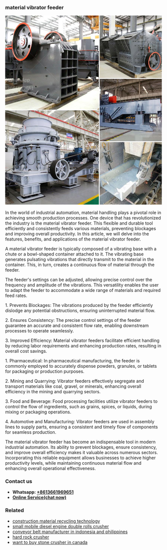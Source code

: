 <h3>material vibrator feeder</h3><img src='1703042210.jpg' alt=''><p>In the world of industrial automation, material handling plays a pivotal role in achieving smooth production processes. One device that has revolutionized the industry is the material vibrator feeder. This flexible and durable tool efficiently and consistently feeds various materials, preventing blockages and improving overall productivity. In this article, we will delve into the features, benefits, and applications of the material vibrator feeder.</p><p>A material vibrator feeder is typically composed of a vibrating base with a chute or a bowl-shaped container attached to it. The vibrating base generates pulsating vibrations that directly transmit to the material in the container. This, in turn, creates a continuous flow of material through the feeder.</p><p>The feeder's settings can be adjusted, allowing precise control over the frequency and amplitude of the vibrations. This versatility enables the user to adapt the feeder to accommodate a wide range of materials and required feed rates.</p><p>1. Prevents Blockages: The vibrations produced by the feeder efficiently dislodge any potential obstructions, ensuring uninterrupted material flow.</p><p>2. Ensures Consistency: The precise control settings of the feeder guarantee an accurate and consistent flow rate, enabling downstream processes to operate seamlessly.</p><p>3. Improved Efficiency: Material vibrator feeders facilitate efficient handling by reducing labor requirements and enhancing production rates, resulting in overall cost savings.</p><p>1. Pharmaceutical: In pharmaceutical manufacturing, the feeder is commonly employed to accurately dispense powders, granules, or tablets for packaging or production purposes.</p><p>2. Mining and Quarrying: Vibrator feeders effectively segregate and transport materials like coal, gravel, or minerals, enhancing overall efficiency in the mining and quarrying sectors.</p><p>3. Food and Beverage: Food processing facilities utilize vibrator feeders to control the flow of ingredients, such as grains, spices, or liquids, during mixing or packaging operations.</p><p>4. Automotive and Manufacturing: Vibrator feeders are used in assembly lines to supply parts, ensuring a consistent and timely flow of components for seamless production.</p><p>The material vibrator feeder has become an indispensable tool in modern industrial automation. Its ability to prevent blockages, ensure consistency, and improve overall efficiency makes it valuable across numerous sectors. Incorporating this reliable equipment allows businesses to achieve higher productivity levels, while maintaining continuous material flow and enhancing overall operational effectiveness.</p><h3>Contact us</h3><ul><li><strong>Whatsapp:&nbsp;<a href="https://wa.me/8613661969651">+8613661969651</a></strong></li><li><a href="https://swt.shibang-china.com/?git&amp;zhl&amp;material vibrator feeder"><strong>Online Service(chat now)</strong></a></li></ul><h3>Related</h3><ul><li><a href='construction material recycling technology.md'>construction material recycling technology</a></li><li><a href='small mobile diesel engine double rolls crusher.md'>small mobile diesel engine double rolls crusher</a></li><li><a href='conveyor belt manufacturer in indonesia and philippines.md'>conveyor belt manufacturer in indonesia and philippines</a></li><li><a href='hard rock crusher.md'>hard rock crusher</a></li><li><a href='want to buy stone crusher in canada.md'>want to buy stone crusher in canada</a></li></ul>